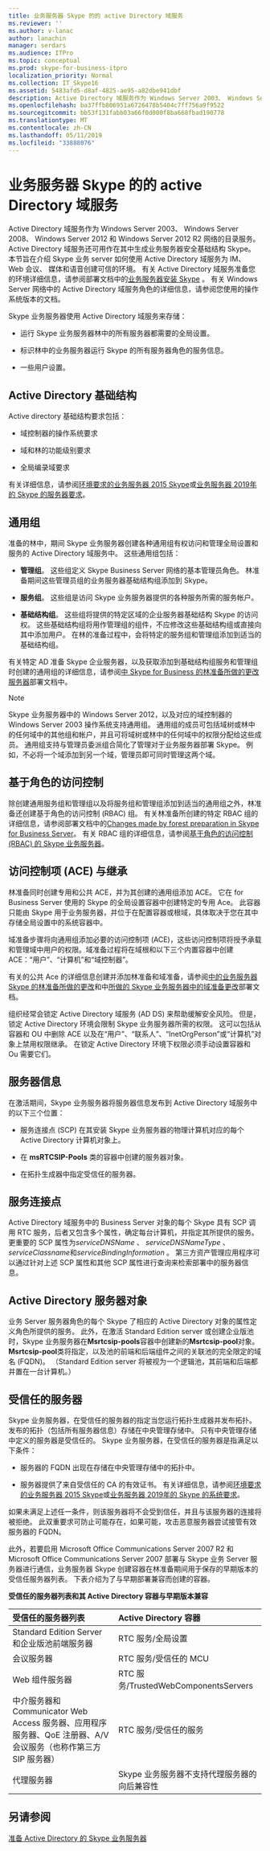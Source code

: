 ```yaml
---
title: 业务服务器 Skype 的的 active Directory 域服务
ms.reviewer: ''
ms.author: v-lanac
author: lanachin
manager: serdars
ms.audience: ITPro
ms.topic: conceptual
ms.prod: skype-for-business-itpro
localization_priority: Normal
ms.collection: IT_Skype16
ms.assetid: 5483afd5-d8af-4825-ae95-a82dbe941dbf
description: Active Directory 域服务作为 Windows Server 2003、 Windows Server 2008、 Windows Server 2012 和 Windows Server 2012 R2 网络的目录服务。 Active Directory 域服务还可用作在其中生成业务服务器安全基础结构 Skype。 本节旨在介绍 Skype 业务 server 如何使用 Active Directory 域服务为 IM、 Web 会议、 媒体和语音创建可信的环境。 有关您的环境准备 Active Directory 域服务的详细信息，请参阅安装 Skype for Business Server 部署文档。 有关 Windows Server 网络中的 Active Directory 域服务角色的详细信息，请参阅您使用的操作系统版本的文档。
ms.openlocfilehash: ba37ffb806951a6726478b5404c7ff756a9f9522
ms.sourcegitcommit: bb53f131fabb03a66f0d000f8ba668fbad190778
ms.translationtype: MT
ms.contentlocale: zh-CN
ms.lasthandoff: 05/11/2019
ms.locfileid: "33888076"
---
```

# <a name="active-directory-domain-services-for-skype-for-business-server"></a>业务服务器 Skype 的的 active Directory 域服务
 
Active Directory 域服务作为 Windows Server 2003、 Windows Server 2008、 Windows Server 2012 和 Windows Server 2012 R2 网络的目录服务。 Active Directory 域服务还可用作在其中生成业务服务器安全基础结构 Skype。 本节旨在介绍 Skype 业务 server 如何使用 Active Directory 域服务为 IM、 Web 会议、 媒体和语音创建可信的环境。 有关 Active Directory 域服务准备您的环境详细信息，请参阅部署文档中的[业务服务器安装 Skype](../../deploy/install/install.md) 。 有关 Windows Server 网络中的 Active Directory 域服务角色的详细信息，请参阅您使用的操作系统版本的文档。
  
Skype 业务服务器使用 Active Directory 域服务来存储：
  
- 运行 Skype 业务服务器林中的所有服务器都需要的全局设置。
    
- 标识林中的业务服务器运行 Skype 的所有服务器角色的服务信息。
    
- 一些用户设置。
    
## <a name="active-directory-infrastructure"></a>Active Directory 基础结构

Active directory 基础结构要求包括：
  
- 域控制器的操作系统要求
    
- 域和林的功能级别要求
    
- 全局编录域要求
    
有关详细信息，请参阅[环境要求的业务服务器 2015 Skype](../../plan-your-deployment/requirements-for-your-environment/environmental-requirements.md)或[业务服务器 2019年的 Skype 的服务器要求](../../../SfBServer2019/plan/system-requirements.md)。
  
## <a name="universal-groups"></a>通用组

准备的林中，期间 Skype 业务服务器创建各种通用组有权访问和管理全局设置和服务的 Active Directory 域服务中。 这些通用组包括：
  
- **管理组**。 这些组定义 Skype Business Server 网络的基本管理员角色。 林准备期间这些管理员组的业务服务器基础结构组添加到 Skype。
    
- **服务组**。 这些组是访问 Skype 业务服务器提供的各种服务所需的服务帐户。
    
- **基础结构组**。 这些组将提供的特定区域的企业服务器基础结构 Skype 的访问权。 这些基础结构组将用作管理组的组件，不应修改这些基础结构组或直接向其中添加用户。 在林的准备过程中，会将特定的服务组和管理组添加到适当的基础结构组。
    
有关特定 AD 准备 Skype 企业服务器，以及获取添加到基础结构组服务和管理组时创建的通用组的详细信息，请参阅[中 Skype for Business 的林准备所做的更改服务器](../../schema-reference/active-directory-schema-extensions-classes-and-attributes/changes-made-by-forest-preparation.md)部署文档中。
  
> [!NOTE]
> Skype 业务服务器中的 Windows Server 2012，以及对应的域控制器的 Windows Server 2003 操作系统支持通用组。 通用组的成员可包括域树或林中的任何域中的其他组和帐户，并且可将域树或林中的任何域中的权限分配给这些成员。 通用组支持与管理员委派组合简化了管理对于业务服务器部署 Skype。 例如，不必将一个域添加到另一个域，管理员即可同时管理这两个域。 
  
## <a name="role-based-access-control"></a>基于角色的访问控制

除创建通用服务组和管理组以及将服务组和管理组添加到适当的通用组之外，林准备还创建基于角色的访问控制 (RBAC) 组。 有关林准备所创建的特定 RBAC 组的详细信息，请参阅部署文档中的[Changes made by forest preparation in Skype for Business Server](../../schema-reference/active-directory-schema-extensions-classes-and-attributes/changes-made-by-forest-preparation.md)。 有关 RBAC 组的详细信息，请参阅[基于角色的访问控制 (RBAC) 的 Skype 业务服务器](role-based-access-control-rbac.md)。
  
## <a name="access-control-entries-aces-and-inheritance"></a>访问控制项 (ACE) 与继承

林准备同时创建专用和公共 ACE，并为其创建的通用组添加 ACE。 它在 for Business Server 使用的 Skype 的全局设置容器中创建特定的专用 Ace。 此容器只能由 Skype 用于业务服务器，并位于在配置容器或根域，具体取决于您在其中存储全局设置中的系统容器中。
  
域准备步骤将向通用组添加必要的访问控制项 (ACE)，这些访问控制项将授予承载和管理域中用户的权限。域准备过程将在域根和以下三个内置容器中创建 ACE：“用户”、“计算机”和“域控制器”。
  
有关的公共 Ace 的详细信息创建并添加林准备和域准备，请参阅[中的业务服务器 Skype 的林准备所做的更改](../../schema-reference/active-directory-schema-extensions-classes-and-attributes/changes-made-by-forest-preparation.md)和中[所做的 Skype 业务服务器中的域准备更改](../../schema-reference/active-directory-schema-extensions-classes-and-attributes/changes-made-by-domain-preparation.md)部署文档。
  
组织经常会锁定 Active Directory 域服务 (AD DS) 来帮助缓解安全风险。 但是，锁定 Active Directory 环境会限制 Skype 业务服务器所需的权限。 这可以包括从容器和 OU 中删除 ACE 以及在“用户”、“联系人”、“InetOrgPerson”或“计算机”对象上禁用权限继承。 在锁定 Active Directory 环境下权限必须手动设置容器和 Ou 需要它们。
  
## <a name="server-information"></a>服务器信息

在激活期间，Skype 业务服务器将服务器信息发布到 Active Directory 域服务中的以下三个位置：
  
- 服务连接点 (SCP) 在其安装 Skype 业务服务器的物理计算机对应的每个 Active Directory 计算机对象上。
    
- 在 **msRTCSIP-Pools** 类的容器中创建的服务器对象。
    
- 在拓扑生成器中指定受信任的服务器。
    
## <a name="service-connection-points"></a>服务连接点

Active Directory 域服务中的 Business Server 对象的每个 Skype 具有 SCP 调用 RTC 服务，后者又包含多个属性，确定每台计算机，并指定其所提供的服务。 更重要的 SCP 属性为*serviceDNSName* 、 *serviceDNSNameType* 、 *serviceClassname*和*serviceBindingInformation* 。 第三方资产管理应用程序可以通过针对上述 SCP 属性和其他 SCP 属性进行查询来检索部署中的服务器信息。
  
## <a name="active-directory-server-objects"></a>Active Directory 服务器对象

业务 Server 服务器角色的每个 Skype 了相应的 Active Directory 对象的属性定义角色所提供的服务。 此外，在激活 Standard Edition server 或创建企业版池时，Skype 业务服务器在**Msrtcsip-pools**容器中创建新的**Msrtcsip-pool**对象。 **Msrtcsip-pool**类将指定，以及池的前端和后端组件之间的关联池的完全限定的域名 (FQDN)。 （Standard Edition server 将被视为一个逻辑池，其前端和后端都并置在一台计算机。）
  
## <a name="trusted-servers"></a>受信任的服务器

Skype 业务服务器，在受信任的服务器的指定当您运行拓扑生成器并发布拓扑。 发布的拓扑（包括所有服务器信息）存储在中央管理存储中。 只有中央管理存储中定义的服务器是受信任的。 Skype 业务服务器，在受信任的服务器是指满足以下条件：
  
- 服务器的 FQDN 出现在存储在中央管理存储中的拓扑中。
    
- 服务器提供了来自受信任的 CA 的有效证书。 有关详细信息，请参阅[环境要求的业务服务器 2015 Skype](../../plan-your-deployment/requirements-for-your-environment/environmental-requirements.md)或[业务服务器 2019年的 Skype 的系统要求](../../../SfBServer2019/plan/system-requirements.md)。
    
如果未满足上述任一条件，则该服务器将不会受到信任，并且与该服务器的连接将被拒绝。 此双重要求可防止可能存在，如果可能，攻击恶意服务器尝试接管有效服务器的 FQDN。
  
此外，若要启用 Microsoft Office Communications Server 2007 R2 和 Microsoft Office Communications Server 2007 部署与 Skype 业务 Server 服务器进行通信，业务服务器 Skype 创建容器在林准备期间用于保存的早期版本的受信任服务器列表。 下表介绍为了与早期部署兼容而创建的容器。
  
**受信任的服务器列表和其 Active Directory 容器与早期版本兼容**

|**受信任的服务器列表**|**Active Directory 容器**|
|:-----|:-----|
|Standard Edition Server 和企业版池前端服务器  <br/> |RTC 服务/全局设置  <br/> |
|会议服务器  <br/> |RTC 服务/受信任的 MCU  <br/> |
|Web 组件服务器  <br/> |RTC 服务/TrustedWebComponentsServers  <br/> |
|中介服务器和 Communicator Web Access 服务器、应用程序服务器、QoE 注册器、A/V 会议服务（也称作第三方 SIP 服务器）  <br/> |RTC 服务/受信任的服务  <br/> |
|代理服务器  <br/> |Skype 业务服务器不支持代理服务器的向后兼容性  <br/> |
   

## <a name="see-also"></a>另请参阅

[准备 Active Directory 的 Skype 业务服务器](../../deploy/install/prepare-active-directory.md)
